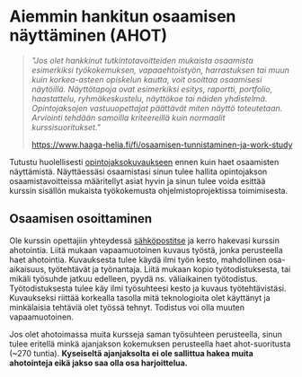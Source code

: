 # Aiemmin hankitun osaamisen näyttäminen (AHOT)

> *"Jos olet hankkinut tutkintotavoitteiden mukaista osaamista esimerkiksi työkokemuksen, vapaaehtoistyön, harrastuksen tai muun kuin korkea-asteen opiskelun kautta, voit osoittaa osaamisesi näytöillä. Näyttötapoja ovat esimerkiksi esitys, raportti, portfolio, haastattelu, ryhmäkeskustelu, näyttökoe tai näiden yhdistelmä. Opintojaksojen vastuuopettajat päättävät miten näyttö toteutetaan. Arviointi tehdään samoilla kriteereillä kuin normaalit kurssisuoritukset."*
>
> https://www.haaga-helia.fi/fi/osaamisen-tunnistaminen-ja-work-study

Tutustu huolellisesti [opintojaksokuvaukseen](https://opinto-opas.haaga-helia.fi/course_unit/SWD4TA024) ennen kuin haet osaamisten näyttämistä. Näyttäessäsi osaamistasi sinun tulee hallita opintojakson osaamistavoitteissa määritellyt asiat hyvin ja sinun tulee voida esittää kurssin sisällön mukaista työkokemusta ohjelmistoprojektissa toimimisesta.

## Osaamisen osoittaminen

Ole kurssin opettajiin yhteydessä [sähköpostitse](./README.md) ja kerro hakevasi kurssin ahotointia. Liitä mukaan vapaamuotoinen kuvaus työstä, jonka perusteella haet ahotointia. Kuvauksesta tulee käydä ilmi työn kesto, mahdollinen osa-aikaisuus, työtehtävät ja työnantaja. Liitä mukaan kopio työtodistuksesta, tai mikäli työsuhde jatkuu edelleen, pyydä ns. väliaikainen työtodistus. Työtodistuksesta tulee käy ilmi työsuhteesi kesto ja kuvaus työtehtävistäsi. Kuvaukseksi riittää korkealla tasolla mitä teknologioita olet käyttänyt ja minkälaisia tehtäviä olet työssä tehnyt. Todistus voi olla muuten vapaamuotoinen.

Jos olet ahotoimassa muita kursseja saman työsuhteen perusteella, sinun tulee eritellä minkä ajanjakson kokemuksen perusteella haet ahot-suoritusta (~270 tuntia). **Kyseiseltä ajanjaksolta ei ole sallittua hakea muita ahotointeja eikä jakso saa olla osa harjoittelua.**
